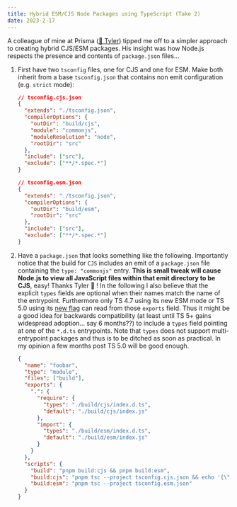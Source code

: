```yaml
---
title: Hybrid ESM/CJS Node Packages using TypeScript (Take 2)
date: 2023-2-17
---
```


A colleague of mine at Prisma ([👨 Tyler](https://twitter.com/rtbenfield)) tipped me off to a simpler approach to creating hybrid CJS/ESM packages. His insight was how Node.js respects the presence and contents of `package.json` files...

1. First have two `tsconfig` files, one for CJS and one for ESM. Make both inherit from a base `tsconfig.json` that contains non emit configuration (e.g. `strict` mode):

   ```json
   // tsconfig.cjs.json
   {
     "extends": "./tsconfig.json",
     "compilerOptions": {
       "outDir": "build/cjs",
       "module": "commonjs",
       "moduleResolution": "node",
       "rootDir": "src"
     },
     "include": ["src"],
     "exclude": ["**/*.spec.*"]
   }
   ```

   ```json
   // tsconfig.esm.json
   {
     "extends": "./tsconfig.json",
     "compilerOptions": {
       "outDir": "build/esm",
       "rootDir": "src"
     },
     "include": ["src"],
     "exclude": ["**/*.spec.*"]
   }
   ```

1. Have a `package.json` that looks something like the following. Importantly notice that the build for `CJS` includes an emit of a `package.json` file containing the `type: "commonjs"` entry. **This is small tweak will cause Node.js to view all JavaScript files within that emit directory to be CJS**, easy! Thanks Tyler 🙌 ! In the following I also believe that the explicit `types` fields are optional when their names match the name of the entrypoint. Furthermore only TS 4.7 using its new ESM mode or TS 5.0 using its [new flag](https://devblogs.microsoft.com/typescript/announcing-typescript-5-0-beta/#resolvepackagejsonexports) can read from those `exports` field. Thus it might be a good idea for backwards compatibility (at least until TS 5+ gains widespread adoption... say 6 months??) to include a `types` field pointing at one of the `*.d.ts` entrypoints. Note that `types` does not support multi-entrypoint packages and thus is to be ditched as soon as practical. In my opinion a few months post TS 5.0 will be good enough.

   ```json
   {
     "name": "foobar",
     "type": "module",
     "files": ["build"],
     "exports": {
       ".": {
         "require": {
           "types": "./build/cjs/index.d.ts",
           "default": "./build/cjs/index.js"
         },
         "import": {
           "types": "./build/esm/index.d.ts",
           "default": "./build/esm/index.js"
         }
       }
     },
     "scripts": {
       "build": "pnpm build:cjs && pnpm build:esm",
       "build:cjs": "pnpm tsc --project tsconfig.cjs.json && echo '{\"type\":\"commonjs\"}' > build/cjs/package.json",
       "build:esm": "pnpm tsc --project tsconfig.esm.json"
     }
   }
   ```
